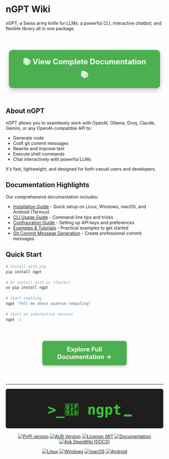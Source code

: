 # nGPT Wiki

nGPT, a Swiss army knife for LLMs: a powerful CLI, interactive chatbot, and flexible library all in one package.

<div align="center" style="margin: 40px 0">
  <a href="https://nazdridoy.github.io/ngpt/" style="display: inline-block; text-decoration: none;">
    <div style="
      background-color: #4CAF50; 
      color: white; 
      padding: 20px 40px; 
      font-size: 24px; 
      font-weight: bold; 
      border-radius: 12px; 
      box-shadow: 0 8px 16px rgba(0,0,0,0.2); 
      transition: all 0.3s ease;
      cursor: pointer;
      margin: 20px auto;
      width: 80%;
      max-width: 500px;
      text-align: center;
    ">
      📚 View Complete Documentation 📚
    </div>
  </a>
</div>

## About nGPT

nGPT allows you to seamlessly work with OpenAI, Ollama, Groq, Claude, Gemini, or any OpenAI-compatible API to:
- Generate code
- Craft git commit messages
- Rewrite and improve text
- Execute shell commands
- Chat interactively with powerful LLMs

It's fast, lightweight, and designed for both casual users and developers.

## Documentation Highlights

Our comprehensive documentation includes:

- [Installation Guide](https://nazdridoy.github.io/ngpt/installation/) - Quick setup on Linux, Windows, macOS, and Android (Termux)
- [CLI Usage Guide](https://nazdridoy.github.io/ngpt/usage/cli_usage/) - Command-line tips and tricks
- [Configuration Guide](https://nazdridoy.github.io/ngpt/configuration/) - Setting up API keys and preferences
- [Examples & Tutorials](https://nazdridoy.github.io/ngpt/examples/basic/) - Practical examples to get started
- [Git Commit Message Generation](https://nazdridoy.github.io/ngpt/usage/gitcommsg/) - Create professional commit messages

## Quick Start

```bash
# Install with pip
pip install ngpt

# Or install with uv (faster)
uv pip install ngpt

# Start chatting
ngpt "Tell me about quantum computing"

# Start an interactive session
ngpt -i
```

<div align="center" style="margin: 40px 0">
  <a href="https://nazdridoy.github.io/ngpt/" style="display: inline-block; text-decoration: none;">
    <div style="
      background-color: #4CAF50; 
      color: white; 
      padding: 15px 30px; 
      font-size: 20px; 
      font-weight: bold; 
      border-radius: 8px; 
      box-shadow: 0 4px 8px rgba(0,0,0,0.2); 
      transition: all 0.3s ease;
      cursor: pointer;
      margin: 20px auto;
      width: 60%;
      max-width: 400px;
      text-align: center;
    ">
      Explore Full Documentation →
    </div>
  </a>
</div>

---

<p align="center">
  <img src="https://raw.githubusercontent.com/nazdridoy/ngpt/main/.github/banner.svg" alt="nGPT Banner">
</p>

<p align="center">
  <a href="https://pypi.org/project/ngpt/"><img src="https://img.shields.io/pypi/v/ngpt.svg" alt="PyPI version"></a>
  <a href="https://aur.archlinux.org/packages/ngpt"><img alt="AUR Version" src="https://img.shields.io/aur/version/ngpt"></a>
  <a href="https://opensource.org/licenses/MIT"><img src="https://img.shields.io/badge/License-MIT-yellow.svg" alt="License: MIT"></a>
  <a href="https://nazdridoy.github.io/ngpt/"><img src="https://img.shields.io/badge/docs-available-brightgreen.svg" alt="Documentation"></a>
  <a href="https://deepwiki.com/nazdridoy/ngpt"><img src="https://deepwiki.com/badge.svg" alt="Ask DeepWiki [DOCS]"></a>
</p>

<p align="center">
  <a href="https://nazdridoy.github.io/ngpt/installation/#linuxmacos"><img src="https://img.shields.io/badge/Linux-support-blue?logo=linux" alt="Linux"></a>
  <a href="https://nazdridoy.github.io/ngpt/installation/#windows"><img src="https://img.shields.io/badge/Windows-support-blue?logo=windows" alt="Windows"></a>
  <a href="https://nazdridoy.github.io/ngpt/installation/#linuxmacos"><img src="https://img.shields.io/badge/macOS-support-blue?logo=apple" alt="macOS"></a>
  <a href="https://nazdridoy.github.io/ngpt/installation/#android-termux"><img src="https://img.shields.io/badge/Android-Termux-blue?logo=android" alt="Android"></a>
</p> 